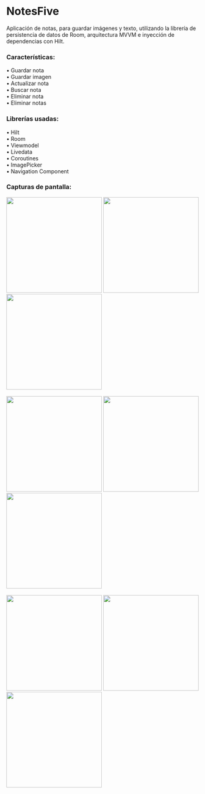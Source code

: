 # NotesFive
Aplicación de notas, para guardar imágenes y texto, utilizando la librería de persistencia de datos de Room, arquitectura MVVM e inyección de dependencias con Hilt.

<h3>Características:</h3>
• Guardar nota
<br>
• Guardar imagen
<br>
• Actualizar nota
<br>
• Buscar nota
<br>
• Eliminar nota
<br>
• Eliminar notas

<h3>Librerías usadas:</h3>
• Hilt
<br>
• Room
<br>
• Viewmodel
<br>
• Livedata
<br>
• Coroutines
<br>
• ImagePicker
<br>
• Navigation Component

<h3>Capturas de pantalla:</h3>

<div class="row">
      	<img src="https://media-exp1.licdn.com/dms/image/C4D22AQHv4jILV-w-5A/feedshare-shrink_1280/0/1649551617821?e=2147483647&v=beta&t=ZU9nF9YEcQYy4ehK0ZPSBth3zG55KCswsfpWKuF-XTk" width="250">
        <img src="https://media-exp1.licdn.com/dms/image/C4D22AQEHCs7gSka7VQ/feedshare-shrink_1280/0/1649551617673?e=2147483647&v=beta&t=oFKYbWNu4bTSkfpDNP7mRkf8L7qkIVsTRFiV2PJyUW0" width="250">
        <img src="https://media-exp1.licdn.com/dms/image/C4D22AQGVj4h1bBhIqA/feedshare-shrink_1280/0/1649551617693?e=2147483647&v=beta&t=_5txN8LKvn_xxLlx4rdRbv-OCxIHk1l2lSCvTuGlbxw" width="250">
</div>

<br>

<div class="row">
      	<img src="https://media-exp1.licdn.com/dms/image/C4D22AQEB2_OaHFUWxQ/feedshare-shrink_1280/0/1649551617846?e=2147483647&v=beta&t=fWtcCYviTdatulkQGleqTDZ0HwZBpl3tTS0EiB_XfZw" width="250">
        <img src="https://media-exp1.licdn.com/dms/image/C4D22AQHMq_ArGg9lkw/feedshare-shrink_1280/0/1649551617747?e=2147483647&v=beta&t=piL9ssEdCJz81fjNPQ4ZbTEq2IfVDXIT3uAjAH4ehEA" width="250">
        <img src="https://media-exp1.licdn.com/dms/image/C4D22AQEPIGtJxU4EBw/feedshare-shrink_1280/0/1649551617859?e=2147483647&v=beta&t=BnSk4DYV63AbMzbe7TDeDiSmJ9bfZknLEGdEvFsOpPA" width="250">
</div>

<br>

<div class="row">
      	<img src="https://media-exp1.licdn.com/dms/image/C4D22AQEDY-sLMv3odw/feedshare-shrink_1280/0/1649551617830?e=2147483647&v=beta&t=UOTaUy4iJ2utcELMlTmksgofI6vO__M9KaM73EjOSjo" width="250">
        <img src="https://media-exp1.licdn.com/dms/image/C4D22AQFgKC2WygFKQg/feedshare-shrink_1280/0/1649551617671?e=2147483647&v=beta&t=dICmEoJJK4_izw7gIyL2OYs1WEfOrNndPQf8FryTd-I" width="250">
        <img src="https://media-exp1.licdn.com/dms/image/C4D22AQGUENFiahdXLg/feedshare-shrink_1280/0/1649551617660?e=2147483647&v=beta&t=BVTUGTIK99rGzqZ7L6HOycyyBTxIDZvl9mCAOiZDTA0" width="250">
</div>
